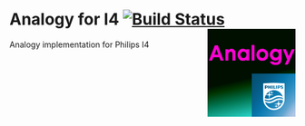 # Analogy for I4  [![Build Status](https://dev.azure.com/Analogy-LogViewer/Analogy%20Log%20Viewer/_apis/build/status/Analogy-LogViewer.Analogy.LogViewer.Philips.I4?branchName=master)](https://dev.azure.com/Analogy-LogViewer/Analogy%20Log%20Viewer/_build/latest?definitionId=16&branchName=master)  <img src="./Assets/AnalogyPhilips.png" align="right" width="155px" height="155px">
Analogy implementation for Philips I4

